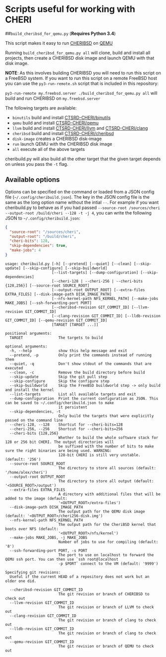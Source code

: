 # Scripts useful for working with CHERI


##`build_cheribsd_for_qemu.py` (**Requires Python 3.4**)

This script makes it easy to run [CHERIBSD](https://github.com/CTSRD-CHERI/cheribsd) on [QEMU](https://github.com/CTSRD-CHERI/qemu)

Running `build_cheribsd_for_qemu.py all` will clone, build and install all projects, then create a CHERIBSD disk image and launch QEMU with that disk image.

**NOTE**: As this involves building CHERIBSD you will need to run this script on a FreeBSD system.
If you want to run this script on a remote FreeBSD host you can use the `py3-run-remote.sh` script that is included in this repository:

`py3-run-remote my.freebsd.server ./build_cheribsd_for_qemu.py all` will build and run CHERIBSD on `my.freebsd.server`

The following targets are available:

- `binutils` build and install [CTSRD-CHERI/binutils](https://github.com/CTSRD-CHERI/binutils)
- `qemu` build and install [CTSRD-CHERI/qemu](https://github.com/CTSRD-CHERI/qemu)
- `llvm` build and install [CTSRD-CHERI/llvm](https://github.com/CTSRD-CHERI/llvm) and [CTSRD-CHERI/clang](https://github.com/CTSRD-CHERI/clang)
- `cheribsd` build and install [CTSRD-CHERI/cheribsd](https://github.com/CTSRD-CHERI/cheribsd)
- `disk-image` creates a CHERIBSD disk-image
- `run` launch QEMU with the CHERIBSD disk image
- `all` execute all of the above targets

cheribuild.py will also build all the other target that the given target depends on unless you pass the `-t` flag.


## Available options

Options can be specified on the command or loaded from a JSON config file (`~/.config/cheribuild.json`).
The key in the JSON config file is the same as the long option name without the intial `--`.
For example if you want cheribuild.py to behave as if you had passed
`--source-root /sources/cheri --output-root /build/cheri --128 -t -j 4`, you can write the following JSON to
`~/.config/cheribuild.json`:

```json
{
  "source-root": "/sources/cheri",
  "output-root": "/build/cheri",
  "cheri-bits": 128,
  "skip-dependencies": true,
  "make-jobs": 4
}
```


```
usage: cheribuild.py [-h] [--pretend] [--quiet] [--clean] [--skip-update] [--skip-configure] [--skip-buildworld]
                     [--list-targets] [--dump-configuration] [--skip-dependencies]
                     [--cheri-128 | --cheri-256 | --cheri-bits {128,256}] [--source-root SOURCE_ROOT]
                     [--output-root OUTPUT_ROOT] [--extra-files EXTRA_FILES] [--disk-image-path DISK_IMAGE_PATH]
                     [--nfs-kernel-path NFS_KERNEL_PATH] [--make-jobs MAKE_JOBS] [--ssh-forwarding-port PORT]
                     [--cheribsd-revision GIT_COMMIT_ID] [--llvm-revision GIT_COMMIT_ID]
                     [--clang-revision GIT_COMMIT_ID] [--lldb-revision GIT_COMMIT_ID] [--qemu-revision GIT_COMMIT_ID]
                     [TARGET [TARGET ...]]

positional arguments:
  TARGET                The targets to build

optional arguments:
  -h, --help            show this help message and exit
  --pretend, -p         Only print the commands instead of running them
  --quiet, -q           Don't show stdout of the commands that are executed
  --clean, -c           Remove the build directory before build
  --skip-update         Skip the git pull step
  --skip-configure      Skip the configure step
  --skip-buildworld     Skip the FreeBSD buildworld step -> only build and install the kernel
  --list-targets        List all available targets and exit
  --dump-configuration  Print the current configuration as JSON. This can be saved to ~/.config/cheribuild.json to make
                        it persistent
  --skip-dependencies, -t
                        Only build the targets that were explicitly passed on the command line
  --cheri-128, --128    Shortcut for --cheri-bits=128
  --cheri-256, --256    Shortcut for --cheri-bits=256
  --cheri-bits {128,256}
                        Whether to build the whole software stack for 128 or 256 bit CHERI. The output directories will
                        be suffixed with the number of bits to make sure the right binaries are being used. WARNING:
                        128-bit CHERI is still very unstable. (default: '256')
  --source-root SOURCE_ROOT
                        The directory to store all sources (default: '/home/alex/cheri')
  --output-root OUTPUT_ROOT
                        The directory to store all output (default: '<SOURCE_ROOT>/output')
  --extra-files EXTRA_FILES
                        A directory with additional files that will be added to the image (default:
                        '<OUTPUT_ROOT>/extra-files')
  --disk-image-path DISK_IMAGE_PATH
                        The output path for the QEMU disk image (default: '<OUTPUT_ROOT>/cheri256-disk.img')
  --nfs-kernel-path NFS_KERNEL_PATH
                        The output path for the CheriBSD kernel that boots over NFS (default:
                        '<OUTPUT_ROOT>/nfs/kernel')
  --make-jobs MAKE_JOBS, -j MAKE_JOBS
                        Number of jobs to use for compiling (default: '8')
  --ssh-forwarding-port PORT, -s PORT
                        The port to use on localhost to forward the QEMU ssh port. You can then use `ssh root@localhost
                        -p $PORT` connect to the VM (default: '9999')

Specifying git revisions:
  Useful if the current HEAD of a repository does not work but an older one did.

  --cheribsd-revision GIT_COMMIT_ID
                        The git revision or branch of CHERIBSD to check out
  --llvm-revision GIT_COMMIT_ID
                        The git revision or branch of LLVM to check out
  --clang-revision GIT_COMMIT_ID
                        The git revision or branch of clang to check out
  --lldb-revision GIT_COMMIT_ID
                        The git revision or branch of clang to check out
  --qemu-revision GIT_COMMIT_ID
                        The git revision or branch of QEMU to check out
```


